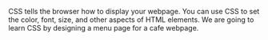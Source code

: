 CSS tells the browser how to display your webpage. You can use CSS to set the color, font, size, and other aspects of HTML elements.
We are going to learn CSS by designing a menu page for a cafe webpage.